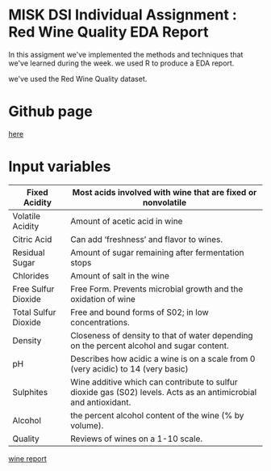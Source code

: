 # MISK DSI Individual Assignment : Red Wine Quality EDA Report

In this assigment we've implemented the methods and techniques that we've learned during the week. we used R to produce a EDA report.

we've used the Red Wine Quality dataset.

# Github page

[here](https://github.com/Misk-DSI/individual-assignment-2-lana7am)

# Input variables 

| Fixed Acidity        | Most acids involved with wine that are fixed or nonvolatile                                                      |
|----------------------|------------------------------------------------------------------------------------------------------------------|
| Volatile Acidity     | Amount of acetic acid in wine                                                                                    |
| Citric Acid          | Can add ‘freshness’ and flavor to wines.                                                                         |
| Residual Sugar       | Amount of sugar remaining after fermentation stops                                                               |
| Chlorides            | Amount of salt in the wine                                                                                       |
| Free Sulfur Dioxide  | Free Form. Prevents microbial growth and the oxidation of wine                                                   |
| Total Sulfur Dioxide | Free and bound forms of S02; in low concentrations.                                                              |
| Density              | Closeness of density to that of water depending on the percent alcohol and sugar content.                        |
| pH                   | Describes how acidic a wine is on a scale from 0 (very acidic) to 14 (very basic)                                |
| Sulphites            | Wine additive which can contribute to sulfur dioxide gas (S02) levels. Acts as an antimicrobial and antioxidant. |
| Alcohol              | the percent alcohol content of the wine (% by volume).                                                           |
| Quality              | Reviews of wines on a 1-10 scale.                                                                                |


[wine report](./wine_report.html)
